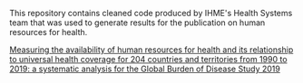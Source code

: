 This repository contains cleaned code produced by IHME's Health Systems team that was used to generate results for the publication on human resources for health.

[Measuring the availability of human resources for health and its relationship to universal health coverage for 204 countries and territories from 1990 to 2019: a systematic analysis for the Global Burden of Disease Study 2019](https://www.thelancet.com/journals/lancet/article/PIIS0140-6736(22)00532-3/fulltext)